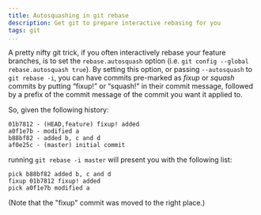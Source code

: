 ```yaml
---
title: Autosquashing in git rebase
description: Get git to prepare interactive rebasing for you
tags: git
...
```


A pretty nifty git trick, if you often interactively rebase your feature
branches, is to set the `rebase.autosquash` option (i.e. `git config --global
rebase.autosquash true`). By setting this option, or passing `--autosquash` to
`git rebase -i`, you can have commits pre-marked as *fixup* or *squash* commits
by putting “fixup!” or “squash!” in their commit message, followed by a prefix
of the commit message of the commit you want it applied to.

So, given the following history:

    01b7812 - (HEAD,feature) fixup! added
    a0f1e7b - modified a
    b88bf82 - added b, c and d
    af0e25c - (master) initial commit

running `git rebase -i master` will present you with the following list:

    pick b88bf82 added b, c and d
    fixup 01b7812 fixup! added
    pick a0f1e7b modified a

(Note that the "fixup" commit was moved to the right place.)
